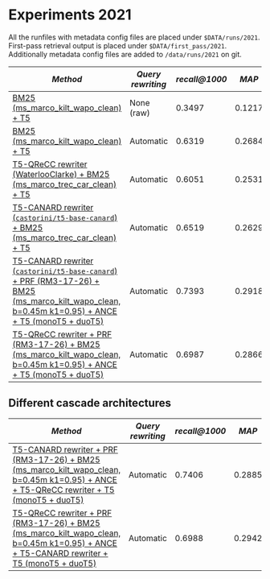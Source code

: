 # Experiments 2021

All the runfiles with metadata config files are placed under `$DATA/runs/2021`. First-pass retrieval output is placed under `$DATA/first_pass/2021`. Additionally metadata config files are added to `/data/runs/2021` on git.

| *Method* | *Query rewriting* | *recall@1000* | *MAP* | *MRR* | *NDCG* | *NDCG@5* |
| -- | -- | -- | -- | -- | -- | -- |
| [BM25 (ms_marco_kilt_wapo_clean) + T5](raw_bm25_mono-t5_2021.meta.yaml) | None (raw) | 0.3497 | 0.1217 | 0.2875 | 0.2605 | 0.2041 |
| [BM25 (ms_marco_kilt_wapo_clean) + T5](automatic_bm25_mono-t5_2021.meta.yaml) | Automatic | 0.6319 | 0.2684 | 0.5575 | 0.4842 | 0.3969 |
| [T5-QReCC rewriter (WaterlooClarke) + BM25 (ms_marco_trec_car_clean) + T5](t5-qrecc_bm25_mono-t5_2021.meta.yaml) | Automatic | 0.6051 | 0.2531 | 0.5369 | 0.4684 | 0.3919 | 
| [T5-CANARD rewriter (`castorini/t5-base-canard`) + BM25 (ms_marco_trec_car_clean) + T5](t5-canard_bm25_mono-t5_2021.meta.yaml) | Automatic | 0.6519 | 0.2629 | 0.5354 | 0.4901 | 0.3975 |
| [T5-CANARD rewriter (`castorini/t5-base-canard`) + PRF (RM3-17-26) + BM25 (ms_marco_kilt_wapo_clean, b=0.45m k1=0.95) + ANCE + T5 (monoT5 + duoT5)](ance/prf-17-26_t5-canard_ance_bm25-b-45-k-95_mono-duo-t5_2021.meta.yaml) | Automatic | 0.7393 | 0.2918 | 0.5573 | 0.5360 | 0.4089 |
| [T5-QReCC rewriter + PRF (RM3-17-26) + BM25 (ms_marco_kilt_wapo_clean, b=0.45m k1=0.95) + ANCE + T5 (monoT5 + duoT5)](ance/prf-17-26_t5-qrecc_ance_bm25-b-45-k-95_mono-duo-t5_2021.meta.yaml) | Automatic | 0.6987 | 0.2866 | 0.5702 | 0.5203 | 0.4102 |

## Different cascade architectures

| *Method* | *Query rewriting* | *recall@1000* | *MAP* | *MRR* | *NDCG* | *NDCG@5* |
| -- | -- | -- | -- | -- | -- | -- |
| [T5-CANARD rewriter + PRF (RM3-17-26) + BM25 (ms_marco_kilt_wapo_clean, b=0.45m k1=0.95) + ANCE + T5-QReCC rewriter + T5 (monoT5 + duoT5)](ance/prf-17-26_t5-canard_ance_bm25-b-45-k-95_t5-qrecc_mono-duo-t5_2021.trec) | Automatic | 0.7406 | 0.2885 | 0.5781 | 0.5361 | 0.4174 |
| [T5-QReCC rewriter + PRF (RM3-17-26) + BM25 (ms_marco_kilt_wapo_clean, b=0.45m k1=0.95) + ANCE + T5-CANARD rewriter + T5 (monoT5 + duoT5)](ance/prf-17-26_t5-qrecc_ance_bm25-b-45-k-95_t5-canard_mono-duo-t5_2021.trec) | Automatic | 0.6988 | 0.2942 | 0.5697 | 0.5264 | 0.4149 |

